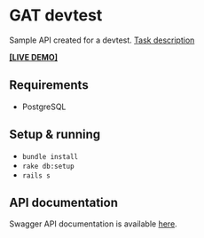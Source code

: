 # GAT devtest

Sample API created for a devtest. [Task description](https://github.com/pbc/devtest)

**[[LIVE DEMO]](https://gat-devtest.herokuapp.com)**

## Requirements
- PostgreSQL

## Setup & running
- `bundle install`
- `rake db:setup`
- `rails s`

## API documentation
Swagger API documentation is available [here](http://petstore.swagger.io/?url=https://raw.githubusercontent.com/pastDexter/gat_devtest/master/doc/api_docs.yaml).